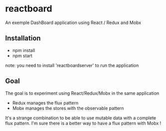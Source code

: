 # reactboard
An exemple DashBoard application using React / Redux and Mobx

## Installation
* npm install
* npm start

note: you need to install 'reactboardserver' to run the application

## Goal

The goal is to experiment using React/Redux/Mobx in the same application
* Redux manages the flux pattern
* Mobx manages the stores with the observable pattern

It's a strange combination to be able to use mutable data with a complete flux pattern. I'm sure there is a better way to have a flux pattern with Mobx !








